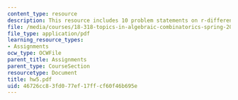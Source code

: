```yaml
---
content_type: resource
description: This resource includes 10 problem statements on r-differential lattices.
file: /media/courses/18-318-topics-in-algebraic-combinatorics-spring-2006/46726cc83fd077ef17ffcf60f46b695e_hw5.pdf
file_type: application/pdf
learning_resource_types:
- Assignments
ocw_type: OCWFile
parent_title: Assignments
parent_type: CourseSection
resourcetype: Document
title: hw5.pdf
uid: 46726cc8-3fd0-77ef-17ff-cf60f46b695e
---
```

